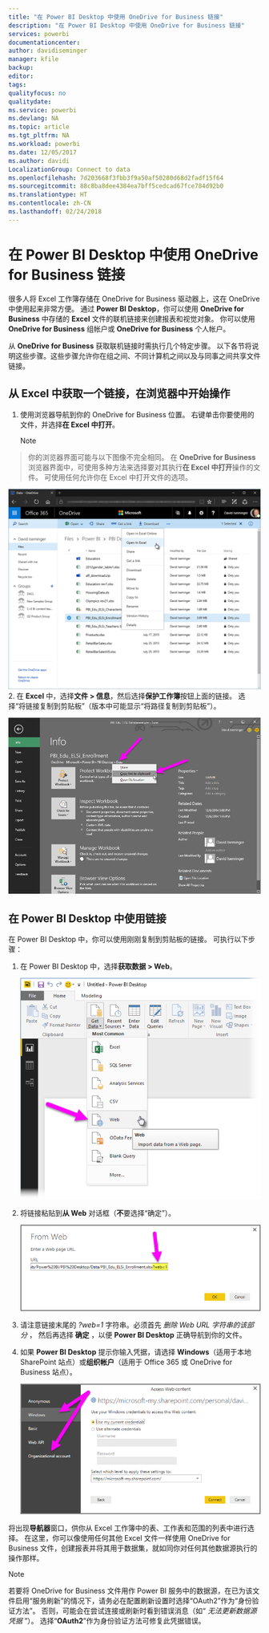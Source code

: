 ```yaml
---
title: "在 Power BI Desktop 中使用 OneDrive for Business 链接"
description: "在 Power BI Desktop 中使用 OneDrive for Business 链接"
services: powerbi
documentationcenter: 
author: davidiseminger
manager: kfile
backup: 
editor: 
tags: 
qualityfocus: no
qualitydate: 
ms.service: powerbi
ms.devlang: NA
ms.topic: article
ms.tgt_pltfrm: NA
ms.workload: powerbi
ms.date: 12/05/2017
ms.author: davidi
LocalizationGroup: Connect to data
ms.openlocfilehash: 7d203668f3fbb3f9a50af50280d68d2fadf15f64
ms.sourcegitcommit: 88c8ba8dee4384ea7bff5cedcad67fce784d92b0
ms.translationtype: HT
ms.contentlocale: zh-CN
ms.lasthandoff: 02/24/2018
---
```

# <a name="use-onedrive-for-business-links-in-power-bi-desktop"></a>在 Power BI Desktop 中使用 OneDrive for Business 链接
很多人将 Excel 工作簿存储在 OneDrive for Business 驱动器上，这在 OneDrive 中使用起来非常方便。 通过 **Power BI Desktop**，你可以使用 **OneDrive for Business** 中存储的 **Excel** 文件的联机链接来创建报表和视觉对象。 你可以使用 **OneDrive for Business** 组帐户或 **OneDrive for Business** 个人帐户。

从 **OneDrive for Business** 获取联机链接时需执行几个特定步骤。 以下各节将说明这些步骤。这些步骤允许你在组之间、不同计算机之间以及与同事之间共享文件链接。

## <a name="get-a-link-from-excel-starting-in-the-browser"></a>从 Excel 中获取一个链接，在浏览器中开始操作
1. 使用浏览器导航到你的 OneDrive for Business 位置。 右键单击你要使用的文件，并选择**在 Excel 中打开**。
   
   > [!NOTE]
> 你的浏览器界面可能与以下图像不完全相同。 在 **OneDrive for Business** 浏览器界面中，可使用多种方法来选择要对其执行**在 Excel 中打开**操作的文件。 可使用任何允许你在 Excel 中打开文件的选项。
   > 
   > 
   
   ![](media/desktop-use-onedrive-business-links/odb-links_02.png)
2. 在 **Excel** 中，选择**文件 > 信息**，然后选择**保护工作簿**按钮上面的链接。 选择“将链接复制到剪贴板”（版本中可能显示“将路径复制到剪贴板”）。
   
   ![](media/desktop-use-onedrive-business-links/odb-links_03.png)

## <a name="use-the-link-in-power-bi-desktop"></a>在 Power BI Desktop 中使用链接
在 Power BI Desktop 中，你可以使用刚刚复制到剪贴板的链接。 可执行以下步骤：

1. 在 Power BI Desktop 中，选择**获取数据 > Web**。
   
   ![](media/desktop-use-onedrive-business-links/odb-links_04.png)
2. 将链接粘贴到**从 Web** 对话框（**不**要选择“确定”）。
   
    ![](media/desktop-use-onedrive-business-links/odb-links_05.png)
3. 请注意链接末尾的 *?web=1* 字符串。必须首先 *删除 Web URL 字符串的该部分* ， 然后再选择 **确定** ，以便 **Power BI Desktop** 正确导航到你的文件。
4. 如果 **Power BI Desktop** 提示你输入凭据，请选择 **Windows**（适用于本地 SharePoint 站点）或**组织帐户**（适用于 Office 365 或 OneDrive for Business 站点）。
   
   ![](media/desktop-use-onedrive-business-links/odb-links_06.png)

将出现**导航器**窗口，供你从 Excel 工作簿中的表、工作表和范围的列表中进行选择。 在这里，你可以像使用任何其他 Excel 文件一样使用 OneDrive for Business 文件，创建报表并将其用于数据集，就如同你对任何其他数据源执行的操作那样。

> [!NOTE]
> 若要将 OneDrive for Business 文件用作 Power BI 服务中的数据源，在已为该文件启用“服务刷新”的情况下，请务必在配置刷新设置时选择“OAuth2”作为“身份验证方法”。 否则，可能会在尝试连接或刷新时看到错误消息（如“ *无法更新数据源凭据* ”）。 选择“**OAuth2**”作为身份验证方法可修复此凭据错误。
> 
> 

